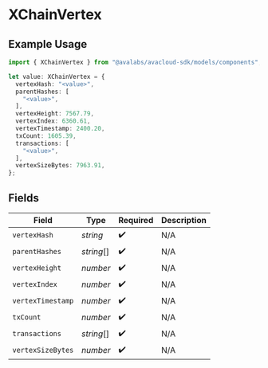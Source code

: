 # XChainVertex

## Example Usage

```typescript
import { XChainVertex } from "@avalabs/avacloud-sdk/models/components";

let value: XChainVertex = {
  vertexHash: "<value>",
  parentHashes: [
    "<value>",
  ],
  vertexHeight: 7567.79,
  vertexIndex: 6360.61,
  vertexTimestamp: 2400.20,
  txCount: 1605.39,
  transactions: [
    "<value>",
  ],
  vertexSizeBytes: 7963.91,
};
```

## Fields

| Field              | Type               | Required           | Description        |
| ------------------ | ------------------ | ------------------ | ------------------ |
| `vertexHash`       | *string*           | :heavy_check_mark: | N/A                |
| `parentHashes`     | *string*[]         | :heavy_check_mark: | N/A                |
| `vertexHeight`     | *number*           | :heavy_check_mark: | N/A                |
| `vertexIndex`      | *number*           | :heavy_check_mark: | N/A                |
| `vertexTimestamp`  | *number*           | :heavy_check_mark: | N/A                |
| `txCount`          | *number*           | :heavy_check_mark: | N/A                |
| `transactions`     | *string*[]         | :heavy_check_mark: | N/A                |
| `vertexSizeBytes`  | *number*           | :heavy_check_mark: | N/A                |